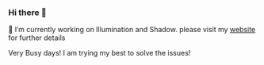 ### Hi there 👋
🔭 I’m currently working on Illumination and Shadow. please visit my [website](http://vinthony.github.io) for further details

Very Busy days! I am trying my best to solve the issues!

<!--
[![Xiaodong Cun's github stats](https://github-readme-stats.vercel.app/api?username=vinthony&show_icons=true&theme=dracula)](https://github.com/anuraghazra/github-readme-stats)


**vinthony/vinthony** is a ✨ _special_ ✨ repository because its `README.md` (this file) appears on your GitHub profile.
-->



